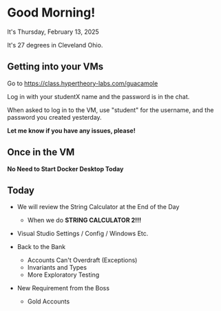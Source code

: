 # Good Morning! 

It's Thursday, February 13, 2025

It's 27 degrees in Cleveland Ohio.

## Getting into your VMs

Go to https://class.hypertheory-labs.com/guacamole

Log in with your studentX name and the password is in the chat.

When asked to log in to the VM, use "student" for the username, and the password you created yesterday.

**Let me know if you have any issues, please!**

## Once in the VM

**No Need to Start Docker Desktop Today**

## Today

- We will review the String Calculator at the End of the Day
    - When we do **STRING CALCULATOR 2!!!**

- Visual Studio Settings / Config / Windows Etc.
- Back to the Bank
    - Accounts Can't Overdraft (Exceptions)
    - Invariants and Types
    - More Exploratory Testing
- New Requirement from the Boss
    - Gold Accounts


